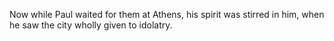 Now while Paul waited for them at Athens, his spirit was stirred in him, when he saw the city wholly given to idolatry.

